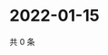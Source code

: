 # 2022-01-15

共 0 条

<!-- BEGIN WEIBO -->
<!-- 最后更新时间 Sat Jan 15 2022 07:15:09 GMT+0800 (China Standard Time) -->

<!-- END WEIBO -->
